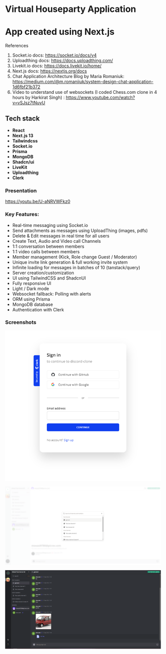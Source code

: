 
# Virtual Houseparty Application

# App created using Next.js
References
1.	 Socket.io docs: https://socket.io/docs/v4 
2.	 Uploadthing docs: https://docs.uploadthing.com/ 
3.	 Livekit.io docs: https://docs.livekit.io/home/ 
4.	 Next.js docs: https://nextjs.org/docs 
5.	 Chat Application Architecture Blog by Maria Romaniuk: https://medium.com/@m.romaniiuk/system-design-chat-application-1d6fbf21b372 
6.	 Video to understand use of websockets (I coded Chess.com clone in 4 hours by Harkirat Singh) : https://www.youtube.com/watch?v=vSJsz7tNuyU

## Tech stack

- **React**
- **Next.js 13**
- **Tailwindcss**
- **Socket.io**
- **Prisma**
- **MongoDB**
- **Shadcn/ui**
- **LiveKit**
- **Uploadthing**
- **Clerk**
 
### Presentation
https://youtu.be/U-aNRVWFkz0

### Key Features:

- Real-time messaging using Socket.io
- Send attachments as messages using UploadThing (images, pdfs)
- Delete & Edit messages in real time for all users
- Create Text, Audio and Video call Channels
- 1:1 conversation between members
- 1:1 video calls between members
- Member management (Kick, Role change Guest / Moderator)
- Unique invite link generation & full working invite system
- Infinite loading for messages in batches of 10 (tanstack/query)
- Server creation/customization
- UI using TailwindCSS and ShadcnUI
- Fully responsive UI
- Light / Dark mode
- Websocket fallback: Polling with alerts
- ORM using Prisma
- MongoDB database 
- Authentication with Clerk

### Screenshots

![App Screenshot](https://raw.githubusercontent.com/RiP3rQ/Discord-Clone-NextJs/main/screenshots/4.PNG)

![App Screenshot](https://raw.githubusercontent.com/RiP3rQ/Discord-Clone-NextJs/main/screenshots/2.PNG)

![App Screenshot](https://raw.githubusercontent.com/RiP3rQ/Discord-Clone-NextJs/main/screenshots/1.PNG)


